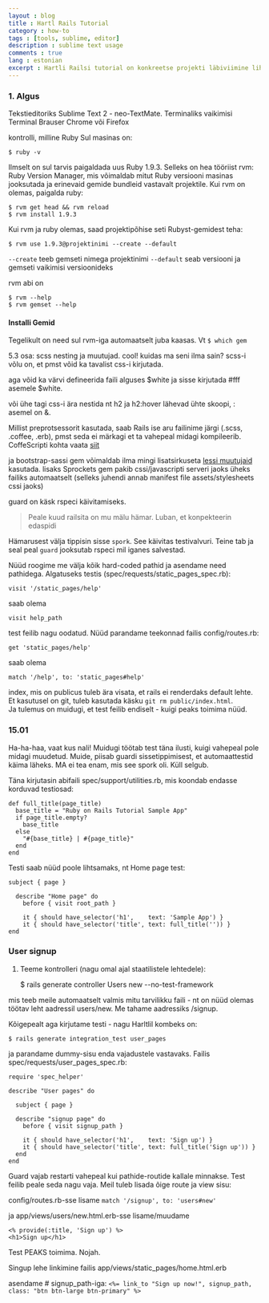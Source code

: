 ```yaml
---
layout : blog
title : Hartl Rails Tutorial
category : how-to
tags : [tools, sublime, editor]
description : sublime text usage
comments : true
lang : estonian
excerpt : Hartli Railsi tutorial on konkreetse projekti läbiviimine lihtsamast keerukamaks. 
---
```


### 1. Algus

Tekstieditoriks Sublime Text 2 - neo-TextMate.
Terminaliks vaikimisi Terminal
Brauser Chrome või Firefox

kontrolli, milline Ruby Sul masinas on:

    $ ruby -v

Ilmselt on sul tarvis paigaldada uus Ruby 1.9.3. Selleks on hea tööriist rvm: Ruby Version Manager, mis võimaldab mitut Ruby versiooni masinas jooksutada ja erinevaid gemide bundleid vastavalt projektile. Kui rvm on olemas, paigalda ruby: 

    $ rvm get head && rvm reload
    $ rvm install 1.9.3

Kui rvm ja ruby olemas, saad projektipõhise seti Rubyst-gemidest teha:

    $ rvm use 1.9.3@projektinimi --create --default

`--create` teeb gemseti nimega projektinimi 
`--default` seab versiooni ja gemseti vaikimisi versioonideks

rvm abi on  

    $ rvm --help
    $ rvm gemset --help

#### Installi Gemid

Tegelikult on need sul rvm-iga automaatselt juba kaasas. Vt `$ which gem`

5.3 osa: scss nesting ja muutujad. cool! kuidas ma seni ilma sain? scss-i võlu on, et pmst võid ka tavalist css-i kirjutada. 

aga võid ka värvi defineerida faili alguses $white ja sisse kirjutada #fff asemele $white.

või ühe tagi css-i ära nestida nt h2 ja h2:hover lähevad ühte skoopi, : asemel on &.

Millist preprotsessorit kasutada, saab Rails ise aru failinime järgi (.scss, .coffee, .erb), pmst seda ei märkagi et ta vahepeal midagi kompileerib.
 CoffeScripti kohta vaata [siit](http://railscasts.com/episodes/267-coffeescript-basics)

ja bootstrap-sassi gem võimaldab ilma mingi lisatsirkuseta [lessi muutujaid](http://bootstrapdocs.com/v2.0.4/docs/less.html) kasutada. lisaks Sprockets gem pakib cssi/javascripti serveri jaoks üheks failiks automaatselt (selleks juhendi annab manifest file assets/stylesheets cssi jaoks)


guard on käsk rspeci käivitamiseks.

> Peale kuud railsita on mu mälu hämar. Luban, et konpekteerin edaspidi  

Hämarusest välja tippisin sisse `spork`. See käivitas testivalvuri. Teine tab ja seal peal `guard` jooksutab rspeci mil iganes salvestad.

Nüüd roogime me välja kõik hard-coded pathid ja asendame need pathidega. Algatuseks testis (spec/requests/static_pages_spec.rb):

    visit '/static_pages/help'

saab olema 

    visit help_path

test feilib nagu oodatud. Nüüd parandame teekonnad failis config/routes.rb:

    get 'static_pages/help'

saab olema

    match '/help', to: 'static_pages#help'

index, mis on publicus tuleb ära visata, et rails ei renderdaks default lehte. Et kasutusel on git, tuleb kasutada käsku `git rm public/index.html`.  
Ja tulemus on muidugi, et test feilib endiselt - kuigi peaks toimima nüüd. 

### 15.01 
Ha-ha-haa, vaat kus nali! Muidugi töötab test täna ilusti, kuigi vahepeal pole midagi muudetud. 
Muide, piisab guardi sissetippimisest, et automaattestid käima läheks. MA ei tea enam, mis see spork oli. Küll selgub.

Täna kirjutasin abifaili spec/support/utilities.rb, mis koondab endasse korduvad testiosad:

    def full_title(page_title)
      base_title = "Ruby on Rails Tutorial Sample App"
      if page_title.empty?
        base_title
      else
        "#{base_title} | #{page_title}"
      end
    end

Testi saab nüüd poole lihtsamaks, nt Home page test:

    subject { page }

      describe "Home page" do
        before { visit root_path } 

        it { should have_selector('h1',    text: 'Sample App') }
        it { should have_selector('title', text: full_title('')) }
    end


### User signup

1. Teeme kontrolleri (nagu omal ajal staatilistele lehtedele):

    $ rails generate controller Users new --no-test-framework

mis teeb meile automaatselt valmis mitu tarvilikku faili - nt on nüüd olemas töötav leht aadressil users/new. Me tahame aadressiks /signup.

Kõigepealt aga kirjutame testi - nagu Harltlil kombeks on:

    $ rails generate integration_test user_pages

ja parandame dummy-sisu enda vajadustele vastavaks. Failis spec/requests/user_pages_spec.rb:  

    require 'spec_helper'

    describe "User pages" do

      subject { page }

      describe "signup page" do
        before { visit signup_path }

        it { should have_selector('h1',    text: 'Sign up') }
        it { should have_selector('title', text: full_title('Sign up')) }
      end
    end

Guard vajab restarti vahepeal kui pathide-routide kallale minnakse. Test feilib peale seda nagu vaja. Meil tuleb lisada õige route ja view sisu:

config/routes.rb-sse lisame `match '/signup', to: 'users#new'`

ja app/views/users/new.html.erb-sse lisame/muudame 

    <% provide(:title, 'Sign up') %>
    <h1>Sign up</h1>

Test PEAKS toimima. Nojah.

Singup lehe linkimine failis app/views/static_pages/home.html.erb

asendame # signup_path-iga: `<%= link_to "Sign up now!", signup_path, class: "btn btn-large btn-primary" %>`









